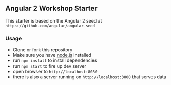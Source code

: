 ## Angular 2 Workshop Starter

This starter is based on the Angular 2 seed at `https://github.com/angular/angular-seed`

### Usage
- Clone or fork this repository
- Make sure you have [node.js](https://nodejs.org/) installed
- run `npm install` to install dependencies
- run `npm start` to fire up dev server
- open browser to `http://localhost:8080`
- there is also a server running on `http://localhost:3000` that serves data

